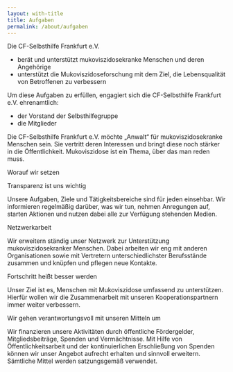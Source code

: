 ```yaml
---
layout: with-title
title: Aufgaben
permalink: /about/aufgaben
---
```


Die CF-Selbsthilfe Frankfurt e.V.

* berät und unterstützt mukoviszidosekranke Menschen und deren Angehörige
* unterstützt die Mukoviszidoseforschung mit dem Ziel, die Lebensqualität von Betroffenen zu verbessern

Um diese Aufgaben zu erfüllen, engagiert sich die CF-Selbsthilfe Frankfurt e.V. ehrenamtlich:

* der Vorstand der Selbsthilfegruppe
* die Mitglieder

Die CF-Selbsthilfe Frankfurt e.V. möchte „Anwalt“ für mukoviszidosekranke Menschen sein. Sie vertritt deren Interessen und bringt diese noch stärker in die Öffentlichkeit. Mukoviszidose ist ein Thema, über das man reden muss.

Worauf wir setzen

Transparenz ist uns wichtig

Unsere Aufgaben, Ziele und Tätigkeitsbereiche sind für jeden einsehbar. Wir informieren regelmäßig darüber, was wir tun, nehmen Anregungen auf, starten Aktionen und nutzen dabei alle zur Verfügung stehenden Medien.

Netzwerkarbeit

Wir erweitern ständig unser Netzwerk zur Unterstützung mukoviszidosekranker Menschen.
Dabei arbeiten wir eng mit anderen Organisationen sowie mit Vertretern unterschiedlichster Berufsstände zusammen und knüpfen und pflegen neue Kontakte.

Fortschritt heißt besser werden

Unser Ziel ist es, Menschen mit Mukoviszidose umfassend zu unterstützen. Hierfür wollen wir die Zusammenarbeit mit unseren Kooperationspartnern immer weiter verbessern.

Wir gehen verantwortungsvoll mit unseren Mitteln um

Wir finanzieren unsere Aktivitäten durch öffentliche Fördergelder, Mitgliedsbeiträge, Spenden und Vermächtnisse. Mit Hilfe von Öffentlichkeitsarbeit und der kontinuierlichen Erschließung von Spenden können wir unser Angebot aufrecht erhalten und sinnvoll erweitern. Sämtliche Mittel werden satzungsgemäß verwendet.
